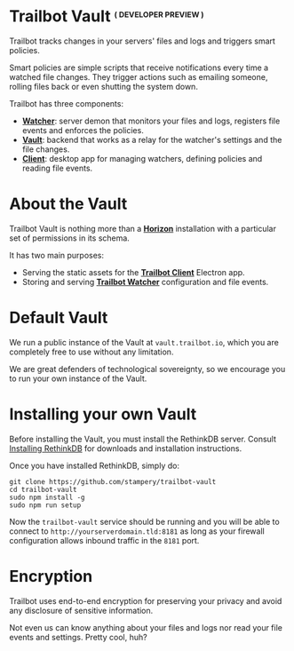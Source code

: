 # Trailbot Vault <sup><sub><sup><sub>( DEVELOPER PREVIEW )</sub></sup></sub></sup>

Trailbot tracks changes in your servers' files and logs and triggers smart policies.

Smart policies are simple scripts that receive notifications every time a watched file changes. They trigger actions such as emailing someone, rolling files back or even shutting the system down.

Trailbot has three components:
+ [__Watcher__](https://github.com/stampery/trailbot-watcher): server demon that monitors your files and logs, registers file events and enforces the policies.
+ [__Vault__](https://github.com/stampery/trailbot-vault): backend that works as a relay for the watcher's settings and the file changes.
+ [__Client__](https://github.com/stampery/trailbot-client): desktop app for managing watchers, defining policies and reading file events.

# About the Vault

Trailbot Vault is nothing more than a [__Horizon__](https://github.com/rethinkdb/horizon) installation with a particular set of permissions in its schema.

It has two main purposes:
+ Serving the static assets for the [__Trailbot Client__](https://github.com/stampery/trailbot-client) Electron app.
+ Storing and serving [__Trailbot Watcher__](https://github.com/stampery/trailbot-watcher) configuration and file events.

# Default Vault

We run a public instance of the Vault at `vault.trailbot.io`, which you are completely free to use without any limitation.

We are great defenders of technological sovereignty, so we encourage you to run your own instance of the Vault.

# Installing your own Vault
Before installing the Vault, you must install the RethinkDB server. Consult [Installing RethinkDB](http://rethinkdb.com/docs/install/) for downloads and installation instructions.

Once you have installed RethinkDB, simply do:
```
git clone https://github.com/stampery/trailbot-vault
cd trailbot-vault
sudo npm install -g
sudo npm run setup
```
Now the `trailbot-vault` service should be running and you will be able to connect to `http://yourserverdomain.tld:8181` as long as your firewall configuration allows inbound traffic in the `8181` port.

# Encryption

Trailbot uses end-to-end encryption for preserving your privacy and avoid any disclosure of sensitive information.

Not even us can know anything about your files and logs nor read your file events and settings. Pretty cool, huh?

